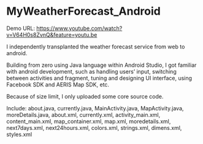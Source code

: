 # MyWeatherForecast_Android

Demo URL: https://www.youtube.com/watch?v=V64H0s8ZvnQ&feature=youtu.be

I independently transplanted the weather forecast service from web to android.

Building from zero using Java language within Android Studio, I got familiar with android development, such as handling users’ input, switching between activities and fragment, tuning and designing UI interface, using Facebook SDK and AERIS Map SDK, etc. 

Because of size limit, I only uploaded some core source code.

Include: about.java, currently.java, MainActivity.java, MapActivity.java, moreDetails.java, about.xml, currently.xml, activity_main.xml, content_main.xml, map_container.xml, map.xml, moredetails.xml, next7days.xml, next24hours.xml, colors.xml, strings.xml, dimens.xml, styles.xml
